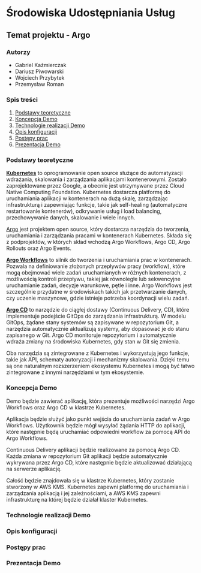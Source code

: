 # Środowiska Udostępniania Usług

## Temat projektu - Argo

### Autorzy

- Gabriel Kaźmierczak
- Dariusz Piwowarski
- Wojciech Przybytek
- Przemysław Roman

### Spis treści

1. [Podstawy teoretyczne](#podstawy-teoretyczne)
2. [Koncepcja Demo](#koncepcja-demo)
3. [Technologie realizacji Demo](#technologie-realizacji-demo)
4. [Opis konfiguracji](#opis-konfiguracji)
5. [Postępy prac](#postępy-prac)
6. [Prezentacja Demo](#prezentacja-demo)

### Podstawy teoretyczne

**[Kubernetes](https://kubernetes.io/)** to oprogramowanie open source służące do automatyzacji wdrażania, skalowania i
zarządzania aplikacjami kontenerowymi. Zostało zaprojektowane przez Google, a obecnie jest utrzymywane przez Cloud
Native Computing Foundation. Kubernetes dostarcza platformę do uruchamiania aplikacji w kontenerach na dużą skalę,
zarządzając infrastrukturą i zapewniając funkcje, takie jak self-healing (automatyczne restartowanie kontenerów),
odkrywanie usług i load balancing, przechowywanie danych, skalowanie i wiele innych.

[Argo](https://argoproj.github.io/) jest projektem open source, który dostarcza narzędzia do tworzenia, uruchamiania i
zarządzania pracami w kontenerach Kubernetes. Składa się z podprojektów, w których skład wchodzą Argo Workflows, Argo
CD, Argo Rollouts oraz Argo Events.

**[Argo Workflows](https://argoproj.github.io/workflows/)** to silnik do tworzenia i uruchamiania prac w kontenerach.
Pozwala na definiowanie złożonych przepływów pracy (workflow), które mogą obejmować wiele zadań uruchamianych w różnych
kontenerach, z możliwością kontroli przepływu, takiej jak równoległe lub sekwencyjne uruchamianie zadań, decyzje
warunkowe, pętle i inne. Argo Workflows jest szczególnie przydatne w środowiskach takich jak przetwarzanie danych, czy
uczenie maszynowe, gdzie istnieje potrzeba koordynacji wielu zadań.

**[Argo CD](https://argoproj.github.io/cd)** to narzędzie do ciągłej dostawy (Continuous Delivery, CD), które
implementuje podejście GitOps do zarządzania infrastrukturą. W modelu GitOps, żądane stany systemów są zapisywane w
repozytorium Git, a narzędzia automatycznie aktualizują systemy, aby dopasować je do stanu zapisanego w Git. Argo CD
monitoruje repozytorium i automatycznie wdraża zmiany na środowiska Kubernetes, gdy stan w Git się zmienia.

Oba narzędzia są zintegrowane z Kubernetes i wykorzystują jego funkcje, takie jak API, schematy autoryzacji i mechanizmy
skalowania. Dzięki temu są one naturalnym rozszerzeniem ekosystemu Kubernetes i mogą być łatwo zintegrowane z innymi
narzędziami w tym ekosystemie.

### Koncepcja Demo

Demo będzie zawierać aplikację, która prezentuje możliwości narzędzi Argo Workflows oraz Argo CD w klastrze Kubernetes.

Aplikacja będzie służyć jako punkt wejścia do uruchamiania zadań w Argo Workflows. Użytkownik będzie mógł wysyłać
żądania HTTP do aplikacji, które następnie będą uruchamiać odpowiedni workflow za pomocą API do Argo Workflows.

Continuous Delivery aplikacji będzie realizowane za pomocą Argo CD. Każda zmiana w repozytorium Git aplikacji będzie
automatycznie wykrywana przez Argo CD, które następnie będzie aktualizować działającą na serwerze aplikację.

Całość będzie znajdowała się w klastrze Kubernetes, który zostanie stworzony w AWS KMS. Kubernetes zapewni platformę do
uruchamiania i zarządzania aplikacją i jej zależnościami, a AWS KMS zapewni infrastrukturę na której będzie działał
klaster Kubernetes.

### Technologie realizacji Demo

### Opis konfiguracji

### Postępy prac

### Prezentacja Demo